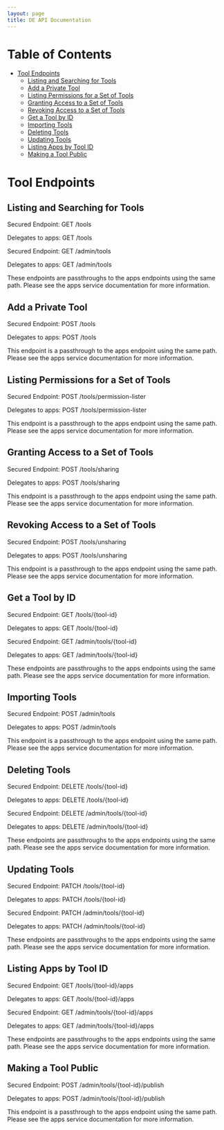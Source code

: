 ```yaml
---
layout: page
title: DE API Documentation
---
```


# Table of Contents

* [Tool Endpoints](#tool-endpoints)
    * [Listing and Searching for Tools](#listing-and-searching-for-tools)
    * [Add a Private Tool](#add-a-private-tool)
    * [Listing Permissions for a Set of Tools](#listing-permissions-for-a-set-of-tools)
    * [Granting Access to a Set of Tools](#granting-access-to-a-set-of-tools)
    * [Revoking Access to a Set of Tools](#revoking-access-to-a-set-of-tools)
    * [Get a Tool by ID](#get-a-tool-by-id)
    * [Importing Tools](#importing-tools)
    * [Deleting Tools](#deleting-tools)
    * [Updating Tools](#updating-tools)
    * [Listing Apps by Tool ID](#listing-apps-by-tool-id)
    * [Making a Tool Public](#making-a-tool-public)

# Tool Endpoints

## Listing and Searching for Tools

Secured Endpoint: GET /tools

Delegates to apps: GET /tools

Secured Endpoint: GET /admin/tools

Delegates to apps: GET /admin/tools

These endpoints are passthroughs to the apps endpoints using the same path.
Please see the apps service documentation for more information.

## Add a Private Tool

Secured Endpoint: POST /tools

Delegates to apps: POST /tools

This endpoint is a passthrough to the apps endpoint using the same path.
Please see the apps service documentation for more information.

## Listing Permissions for a Set of Tools

Secured Endpoint: POST /tools/permission-lister

Delegates to apps: POST /tools/permission-lister

This endpoint is a passthrough to the apps endpoint using the same path.
Please see the apps service documentation for more information.

## Granting Access to a Set of Tools

Secured Endpoint: POST /tools/sharing

Delegates to apps: POST /tools/sharing

This endpoint is a passthrough to the apps endpoint using the same path.
Please see the apps service documentation for more information.

## Revoking Access to a Set of Tools

Secured Endpoint: POST /tools/unsharing

Delegates to apps: POST /tools/unsharing

This endpoint is a passthrough to the apps endpoint using the same path.
Please see the apps service documentation for more information.

## Get a Tool by ID

Secured Endpoint: GET /tools/{tool-id}

Delegates to apps: GET /tools/{tool-id}

Secured Endpoint: GET /admin/tools/{tool-id}

Delegates to apps: GET /admin/tools/{tool-id}

These endpoints are passthroughs to the apps endpoints using the same path.
Please see the apps service documentation for more information.

## Importing Tools

Secured Endpoint: POST /admin/tools

Delegates to apps: POST /admin/tools

This endpoint is a passthrough to the apps endpoint using the same path.
Please see the apps service documentation for more information.

## Deleting Tools

Secured Endpoint: DELETE /tools/{tool-id}

Delegates to apps: DELETE /tools/{tool-id}

Secured Endpoint: DELETE /admin/tools/{tool-id}

Delegates to apps: DELETE /admin/tools/{tool-id}

These endpoints are passthroughs to the apps endpoints using the same path.
Please see the apps service documentation for more information.

## Updating Tools

Secured Endpoint: PATCH /tools/{tool-id}

Delegates to apps: PATCH /tools/{tool-id}

Secured Endpoint: PATCH /admin/tools/{tool-id}

Delegates to apps: PATCH /admin/tools/{tool-id}

These endpoints are passthroughs to the apps endpoints using the same path.
Please see the apps service documentation for more information.

## Listing Apps by Tool ID

Secured Endpoint: GET /tools/{tool-id}/apps

Delegates to apps: GET /tools/{tool-id}/apps

Secured Endpoint: GET /admin/tools/{tool-id}/apps

Delegates to apps: GET /admin/tools/{tool-id}/apps

These endpoints are passthroughs to the apps endpoints using the same path.
Please see the apps service documentation for more information.

## Making a Tool Public

Secured Endpoint: POST /admin/tools/{tool-id}/publish

Delegates to apps: POST /admin/tools/{tool-id}/publish

This endpoint is a passthrough to the apps endpoint using the same path.
Please see the apps service documentation for more information.
